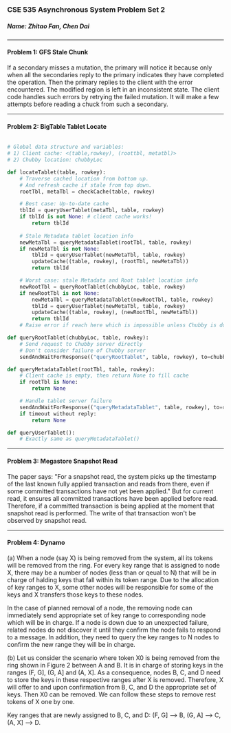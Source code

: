 
### CSE 535 Asynchronous System Problem Set 2
##### Name: Zhitao Fan, Chen Dai

------------------------------
#### Problem 1: GFS Stale Chunk

If a secondary misses a mutation, the primary will notice it because only when all the secondaries reply to the primary indicates they have completed the operation. Then the primary replies to the client with the error encountered. The modified region is left in an inconsistent state. The client code handles such errors by retrying the failed mutation. It will make a few attempts before reading a chuck from such a secondary.

--------------------------------------
#### Problem 2: BigTable Tablet Locate

```py

# Global data structure and variables:
# 1) Client cache: <(table,rowkey), (roottbl, metatbl)>
# 2) Chubby location: chubbyLoc

def locateTablet(table, rowkey):
    # Traverse cached location from bottom up.
    # And refresh cache if stale from top down.
    rootTbl, metaTbl = checkCache(table, rowkey)

    # Best case: Up-to-date cache
    tblId = queryUserTablet(metaTbl, table, rowkey)
    if tblId is not None: # client cache works!
        return tblId
    
    # Stale Metadata tablet location info
    newMetaTbl = queryMetadataTablet(rootTbl, table, rowkey)
    if newMetaTbl is not None:
        tblId = queryUserTablet(newMetaTbl, table, rowkey)
        updateCache((table, rowkey), (rootTbl, newMetaTbl))
        return tblId

    # Worst case: stale Metadata and Root tablet location info
    newRootTbl = queryRootTablet(chubbyLoc, table, rowkey)
    if newRootTbl is not None:
        newMetaTbl = queryMetadataTablet(newRootTbl, table, rowkey)
        tblId = queryUserTablet(newMetaTbl, table, rowkey)
        updateCache((table, rowkey), (newRootTbl, newMetaTbl))
        return tblId
    # Raise error if reach here which is impossible unless Chubby is down

def queryRootTablet(chubbyLoc, table, rowkey):
    # Send request to Chubby server directly
    # Don't consider failure of Chubby server
    sendAndWaitForResponse(("queryRootTablet", table, rowkey), to=chubbyLoc)

def queryMetadataTablet(rootTbl, table, rowkey):
    # Client cache is empty, then return None to fill cache
    if rootTbl is None:
        return None

    # Handle tablet server failure
    sendAndWaitForResponse(("queryMetadataTablet", table, rowkey), to=rootTbl)
    if timeout without reply:
        return None    

def queryUserTablet():
    # Exactly same as queryMetadataTablet()
```

---------------------------------------
#### Problem 3: Megastore Snapshot Read

The paper says: "For a snapshot read, the system picks up the timestamp of the last known fully applied transaction and reads from there, even if some committed transactions have not yet been applied." But for current read, it ensures all committed transactions have been applied before read. Therefore, if a committed transaction is being applied at the moment that snapshot read is performed. The write of that transaction won't be observed by snapshot read.


----------------------
#### Problem 4: Dynamo

(a) When a node (say X) is being removed from the system, all its tokens will be removed from the ring. For every key range that is assigned to node X, there may be a number of nodes (less than or qeual to N) that will be in charge of halding keys that fall within its token range. Due to the allocation of key ranges to X, some other nodes will be responsible for some of the keys and X transfers those keys to these nodes.

In the case of planned removal of a node, the removing node can immediately send appropriate set of key range to corresponding node which will be in charge. If a node is down due to an unexpected failure, related nodes do not discover it until they confirm the node fails to respond to a message. In addition, they need to query the key ranges to N nodes to confirm the new range they will be in charge.

(b) Let us consider the scenario where token X0 is being removed from the ring shown in Figure 2 between A and B. It is in charge of storing keys in the ranges (F, G], (G, A] and (A, X]. As a consequence, nodes B, C, and D need to store the keys in these respective ranges after X is removed. Therefore, X will offer to and upon confirmation from B, C, and D the appropriate set of keys. Then X0 can be removed. We can follow these steps to remove rest tokens of X one by one.

Key ranges that are newly assigned to B, C, and D:
(F, G] --> B,
(G, A] --> C,
(A, X] --> D.